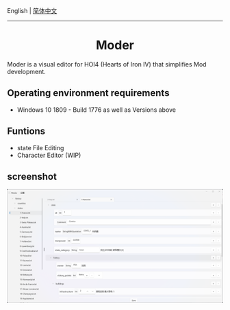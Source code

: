 English | [简体中文](Desc/README.zh-CN.md)

---

<h1 align="center">
    Moder
</h1>

Moder is a visual editor for HOI4 (Hearts of Iron IV)  that simplifies Mod development.

## Operating environment requirements

- Windows 10 1809 - Build 1776 as well as Versions above

## Funtions

- state File Editing
- Character Editor (WIP)

## screenshot

![screenshot1](Images/screenshot1.png)
